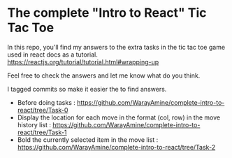 # The complete "Intro to React" Tic Tac Toe
In this repo, you'll find my answers to the extra tasks in the tic tac toe game used in react docs as a tutorial. https://reactjs.org/tutorial/tutorial.html#wrapping-up

Feel free to check the answers and let me know what do you think.

I tagged commits so make it easier the to find answers. 

- Before doing tasks : https://github.com/WarayAmine/complete-intro-to-react/tree/Task-0
- Display the location for each move in the format (col, row) in the move history list : https://github.com/WarayAmine/complete-intro-to-react/tree/Task-1
- Bold the currently selected item in the move list : https://github.com/WarayAmine/complete-intro-to-react/tree/Task-2
